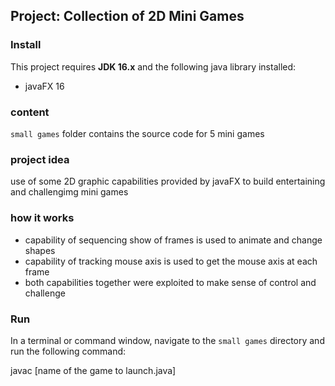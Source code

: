 ## Project: Collection of 2D Mini Games

### Install

This project requires **JDK 16.x** and the following java library installed:

- javaFX 16

### content
`small games` folder contains the source code for 5 mini games

### project idea
use of some 2D graphic capabilities provided by javaFX to build entertaining and challengimg mini games 

### how it works
- capability of sequencing show of frames is used to animate and change shapes 
- capability of tracking mouse axis is used to get the mouse axis at each frame
- both capabilities together were exploited to make sense of control and challenge


### Run

In a terminal or command window, navigate to the `small games` directory and run the following command:

javac [name of the game to launch.java]
